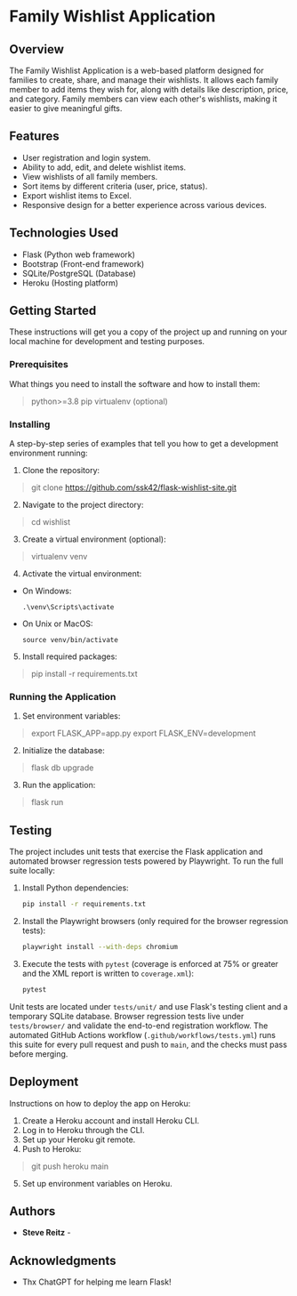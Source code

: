 # Family Wishlist Application

## Overview

The Family Wishlist Application is a web-based platform designed for families to create, share, and manage their wishlists. It allows each family member to add items they wish for, along with details like description, price, and category. Family members can view each other's wishlists, making it easier to give meaningful gifts.

## Features

- User registration and login system.
- Ability to add, edit, and delete wishlist items.
- View wishlists of all family members.
- Sort items by different criteria (user, price, status).
- Export wishlist items to Excel.
- Responsive design for a better experience across various devices.

## Technologies Used

- Flask (Python web framework)
- Bootstrap (Front-end framework)
- SQLite/PostgreSQL (Database)
- Heroku (Hosting platform)

## Getting Started

These instructions will get you a copy of the project up and running on your local machine for development and testing purposes.

### Prerequisites

What things you need to install the software and how to install them:

> python>=3.8
> pip
> virtualenv (optional)


### Installing

A step-by-step series of examples that tell you how to get a development environment running:

1. Clone the repository:
> git clone https://github.com/ssk42/flask-wishlist-site.git

2. Navigate to the project directory:
> cd wishlist

3. Create a virtual environment (optional):
> virtualenv venv

4. Activate the virtual environment:
- On Windows:
  ```
  .\venv\Scripts\activate
  ```
- On Unix or MacOS:
  ```
  source venv/bin/activate
  ```
5. Install required packages:
> pip install -r requirements.txt


### Running the Application

1. Set environment variables:
> export FLASK_APP=app.py
> export FLASK_ENV=development

2. Initialize the database:
> flask db upgrade

3. Run the application:
> flask run


## Testing

The project includes unit tests that exercise the Flask application and automated
browser regression tests powered by Playwright. To run the full suite locally:

1. Install Python dependencies:

   ```bash
   pip install -r requirements.txt
   ```

2. Install the Playwright browsers (only required for the browser regression
   tests):

   ```bash
   playwright install --with-deps chromium
   ```

3. Execute the tests with `pytest` (coverage is enforced at 75% or greater and
   the XML report is written to `coverage.xml`):

   ```bash
   pytest
   ```

Unit tests are located under `tests/unit/` and use Flask's testing client and a
temporary SQLite database. Browser regression tests live under
`tests/browser/` and validate the end-to-end registration workflow. The
automated GitHub Actions workflow (`.github/workflows/tests.yml`) runs this
suite for every pull request and push to `main`, and the checks must pass before
merging.

## Deployment

Instructions on how to deploy the app on Heroku:

1. Create a Heroku account and install Heroku CLI.
2. Log in to Heroku through the CLI.
3. Set up your Heroku git remote.
4. Push to Heroku:
>git push heroku main
5. Set up environment variables on Heroku.


## Authors

- **Steve Reitz** - 


## Acknowledgments

- Thx ChatGPT for helping me learn Flask!
